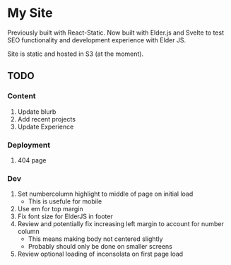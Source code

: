 
# My Site

Previously built with React-Static. Now built with Elder.js and Svelte to test SEO functionality and development experience with Elder JS.

Site is static and hosted in S3 (at the moment).

## TODO

### Content

1. Update blurb
2. Add recent projects
3. Update Experience

### Deployment

1. 404 page

### Dev

1. Set numbercolumn highlight to middle of page on initial load
   - This is usefule for mobile
2. Use em for top margin
3. Fix font size for ElderJS in footer
4. Review and potentially fix increasing left margin to account for number column
   - This means making body not centered slightly
   - Probably should only be done on smaller screens
5. Review optional loading of inconsolata on first page load
